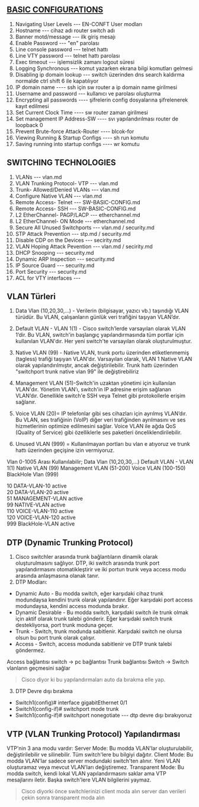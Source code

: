 ## [BASIC CONFIGURATIONS](https://github.com/kemalcankrlsn/system-support-specialist-skills/blob/main/Cisco/CCNA-PROJECT/Basic-Configuration/SW-BASIC-CONFIG.md)
1. Navigating User Levels --- EN-CONFT User modları
2. Hostname --- cihaz adı router switch adı
3. Banner motd/message --- ilk giriş mesajı
4. Enable Password --- "en" parolası
5. Line console password --- telnet hattı 
6. Line VTY password --- telnet hattı parolası
7. Exec timeout --- işlemsizlik zamanı logout süresi
8. Logging Synchronous --- komut yazarken ekrana bilgi komutları gelmesi
9. Disabling ip domain lookup --- switch üzerinden dns search kaldırma normalde ctrl shift 6 ile kapatılıyor
10. IP domain name ---- ssh için sw router a ip domain name girilmesi
11. Username and password --- kullanıcı ve parolası oluşturma
12. Encrypting all passwords ---- şifrelerin config dosyalarına şifrelenerek kayıt edilmesi
13. Set Current Clock Time ---- sw router zaman girilmesi
14. Set management IP Address-SW ---- svı yapılandırılması router de loopback 0
15. Prevent Brute-force Attack-Router ---- blcok-for
16. Viewing Running & Startup Configs ---- sh run komutu
17. Saving running into startup configs ---- wr komutu

## SWITCHING TECHNOLOGIES
1. VLANs --- vlan.md
2. VLAN Trunking Protocol- VTP --- vlan.md
3. Trunk- Allowed/Denied VLANs --- vlan.md
4. Configure Native VLAN --- vlan.md
5. Remote Access- Telnet --- SW-BASIC-CONFIG.md
6. Remote Access- SSH --- SW-BASIC-CONFIG.md
7. L2 EtherChannel- PAGP/LACP --- etherchannel.md
8. L2 EtherChannel- ON Mode --- etherchannel.md
9. Secure All Unused Switchports --- vlan.md / security.md
10. STP Attack Prevention --- stp.md / security.md
11. Disable CDP on the Devices  --- secirity.md
12. VLAN Hoping Attack Pevention --- vlan.md / secirity.md
13. DHCP Snooping --- security.md
14. Dynamic ARP Inspection --- security.md
15. IP Source Guard --- security.md
16. Port Security --- security.md
17. ACL for VTY interfaces --- 




## VLAN Türleri
1. Data Vlan (10,20,30,...) - Verilerin (bilgisayar, yazıcı vb.) taşındığı VLAN türüdür. Bu VLAN, çalışanların günlük veri trafiğini taşıyan VLAN’dır.

2. Default VLAN - VLAN 1(1) - Cisco switch’lerde varsayılan olarak VLAN 1’dir. Bu VLAN, switch'in başlangıç yapılandırmasında tüm portlar için kullanılan VLAN'dır. Her yeni switch'te varsayılan olarak oluşturulmuştur.

3. Native VLAN (99) - Native VLAN, trunk portu üzerinden etiketlenmemiş (tagless) trafiği taşıyan VLAN'dır. Varsayılan olarak, VLAN 1 Native VLAN olarak yapılandırılmıştır, ancak değiştirilebilir. Trunk hattı üzerinden "switchport trunk native vlan 99" ile değiştirebiliriz

4. Management VLAN (51)-Switch'in uzaktan yönetimi için kullanılan VLAN'dır. Yönetim VLAN’ı, switch'in IP adresine erişim sağlanan VLAN’dır. Genellikle switch'e SSH veya Telnet gibi protokollerle erişim sağlanır.

5. Voice VLAN (20)= IP telefonlar gibi ses cihazları için ayrılmış VLAN’dır. Bu VLAN, ses trafiğinin (VoIP) diğer veri trafiğinden ayrılmasını ve ses hizmetlerinin optimize edilmesini sağlar. Voice VLAN ile ağda QoS (Quality of Service) gibi özelliklerle ses paketleri önceliklendirilebilir.

6. Unused VLAN (999) = Kullanılmayan portları bu vlan e atıyoruz ve trunk hattı üzerinden geçişine izin vermiyoruz.

Vlan 0-1005 Arası Kullanılabilir;
Data Vlan (10,20,30,...)
Default VLAN - VLAN 1(1)
Native VLAN (99)
Management VLAN (51-200)
Voice VLAN (100-150)
BlackHole Vlan (999)

10   DATA-VLAN-10                     active    
20   DATA-VLAN-20                     active    
51   MANAGEMENT-VLAN                  active    
99   NATIVE-VLAN                      active    
110  VOICE-VLAN-110                   active    
120  VOICE-VLAN-120                   active    
999  BlackHole-VLAN                   active 
 


## DTP (Dynamic Trunking Protocol)
1. Cisco switchler arasında trunk bağlantıların dinamik olarak oluşturulmasını sağlıyor. DTP, iki switch arasında trunk port yapılandırmasını otomatikleştirir ve iki portun trunk veya access modu arasında anlaşmasına olanak tanır. 
2. DTP Modları:
- Dynamic Auto - Bu modda switch, eğer karşıdaki cihaz trunk modundaysa kendini trunk olarak yapılandırır. Eğer karşıdaki port access modundaysa, kendini access modunda bırakır.
- Dynamic Desirable - Bu modda switch, karşıdaki switch ile trunk olmak için aktif olarak trunk talebi gönderir. Eğer karşıdaki switch trunk destekliyorsa, port trunk moduna geçer.
- Trunk - Switch, trunk modunda sabitlenir. Karşıdaki switch ne olursa olsun bu port trunk olarak çalışır.
- Access - Switch, access modunda sabitlenir ve DTP trunk talebi göndermez.

Access bağlantısı switch -> pc bağlantısı 
Trunk bağlantısı Switch -> Switch vlanların geçmesini sağlar

> Cisco diyor ki bu yapılandırmaları auto da bırakma elle yap. 

3. DTP Devre dışı bırakma
- Switch1(config)# interface gigabitEthernet 0/1
- Switch1(config-if)# switchport mode trunk
- Switch1(config-if)# switchport nonegotiate --- dtp devre dışı bırakıyoruz

## VTP (VLAN Trunking Protocol) Yapılandırması
VTP'nin 3 ana modu vardır:
Server Mode: Bu modda VLAN'lar oluşturulabilir, değiştirilebilir ve silinebilir. Tüm switch'lere bu bilgiyi dağıtır.
Client Mode: Bu modda VLAN'lar sadece server modundaki switch'ten alınır. Yeni VLAN oluşturamaz veya mevcut VLAN'ları değiştiremez.
Transparent Mode: Bu modda switch, kendi lokal VLAN yapılandırmasını saklar ama VTP mesajlarını iletir. Başka switch'lere VLAN bilgilerini yaymaz.
> Cisco diyorki önce switchlerinizi client moda alın server dan verileri çekin sonra transparent moda alın



